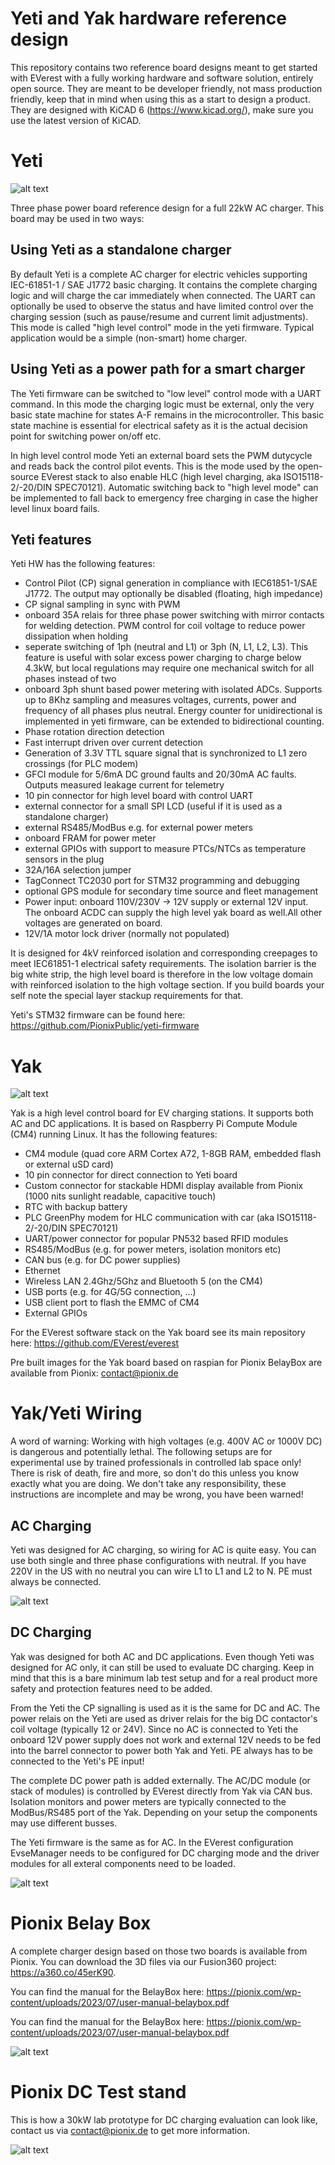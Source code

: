 # Yeti and Yak hardware reference design

This repository contains two reference board designs meant to get started with EVerest with a fully working hardware and software solution, entirely open source. 
They are meant to be developer friendly, not mass production friendly, keep that in mind when using this as a start to design a product.
They are designed with KiCAD 6 (https://www.kicad.org/), make sure you use the latest version of KiCAD.

Yeti
====

![alt text](https://github.com/PionixPublic/reference-hardware/blob/main/pictures/yeti.png?raw=true)

Three phase power board reference design for a full 22kW AC charger. This board may be used in two ways:

Using Yeti as a standalone charger
-------------------------------------

By default Yeti is a complete AC charger for electric vehicles supporting IEC-61851-1 / SAE J1772 basic charging.
It contains the complete charging logic and will charge the car immediately when connected. The UART can optionally be used
to observe the status and have limited control over the charging session (such as pause/resume and current limit adjustments).
This mode is called "high level control" mode in the yeti firmware. Typical application would be a simple (non-smart) home charger.

Using Yeti as a power path for a smart charger
-------------------------------------------------

The Yeti firmware can be switched to "low level" control mode with a UART command. In this mode the charging logic must be external,
only the very basic state machine for states A-F remains in the microcontroller. This basic state machine is essential for electrical
safety as it is the actual decision point for switching power on/off etc.

In high level control mode Yeti an external board sets the PWM dutycycle and reads back the control pilot events. This is the mode
used by the open-source EVerest stack to also enable HLC (high level charging, aka ISO15118-2/-20/DIN SPEC70121).
Automatic switching back to "high level mode" can be implemented to fall back to emergency free charging in case the higher level
linux board fails.

Yeti features
-------------

Yeti HW has the following features:

- Control Pilot (CP) signal generation in compliance with IEC61851-1/SAE J1772. The output may optionally be disabled (floating, high impedance)
- CP signal sampling in sync with PWM
- onboard 35A relais for three phase power switching with mirror contacts for welding detection. PWM control for coil voltage to reduce power dissipation when holding
- seperate switching of 1ph (neutral and L1) or 3ph (N, L1, L2, L3). This feature is useful with solar excess power charging to charge below 4.3kW, but local regulations may require one mechanical switch for all phases instead of two
- onboard 3ph shunt based power metering with isolated ADCs. Supports up to 8Khz sampling and measures voltages, currents, power and frequency of all phases plus neutral. Energy counter for unidirectional is implemented in yeti firmware, can be extended to bidirectional counting.
- Phase rotation direction detection
- Fast interrupt driven over current detection
- Generation of 3.3V TTL square signal that is synchronized to L1 zero crossings (for PLC modem)
- GFCI module for 5/6mA DC ground faults and 20/30mA AC faults. Outputs measured leakage current for telemetry
- 10 pin connector for high level board with control UART
- external connector for a small SPI LCD (useful if it is used as a standalone charger)
- external RS485/ModBus e.g. for external power meters
- onboard FRAM for power meter
- external GPIOs with support to measure PTCs/NTCs as temperature sensors in the plug
- 32A/16A selection jumper
- TagConnect TC2030 port for STM32 programming and debugging
- optional GPS module for secondary time source and fleet management
- Power input: onboard 110V/230V -> 12V supply or external 12V input. The onboard ACDC can supply the high level yak board as well.All other voltages are generated on board. 
- 12V/1A motor lock driver (normally not populated)

It is designed for 4kV reinforced isolation and corresponding creepages to meet IEC61851-1 electrical safety requirements. The isolation barrier is the big white strip, the high level board is therefore in the low voltage domain with reinforced isolation to the high voltage section. If you build boards your self note the special layer stackup requirements for that.

Yeti's STM32 firmware can be found here: https://github.com/PionixPublic/yeti-firmware

Yak
===

![alt text](https://github.com/PionixPublic/reference-hardware/blob/main/pictures/yak.png?raw=true)

Yak is a high level control board for EV charging stations. It supports both AC and DC applications. It is based on Raspberry Pi Compute Module (CM4) running Linux. It has the following features:

- CM4 module (quad core ARM Cortex A72, 1-8GB RAM, embedded flash or external uSD card)
- 10 pin connector for direct connection to Yeti board
- Custom connector for stackable HDMI display available from Pionix (1000 nits sunlight readable, capacitive touch)
- RTC with backup battery
- PLC GreenPhy modem for HLC communication with car (aka ISO15118-2/-20/DIN SPEC70121)
- UART/power connector for popular PN532 based RFID modules
- RS485/ModBus (e.g. for power meters, isolation monitors etc)
- CAN bus (e.g. for DC power supplies)
- Ethernet
- Wireless LAN 2.4Ghz/5Ghz and Bluetooth 5 (on the CM4)
- USB ports (e.g. for 4G/5G connection, ...)
- USB client port to flash the EMMC of CM4
- External GPIOs

For the EVerest software stack on the Yak board see its main repository here: https://github.com/EVerest/everest

Pre built images for the Yak board based on raspian for Pionix BelayBox are available from Pionix: contact@pionix.de 


Yak/Yeti Wiring
================

A word of warning: Working with high voltages (e.g. 400V AC or 1000V DC) is dangerous and potentially lethal. The following setups are for experimental use by trained professionals in controlled lab space only! There is risk of death, fire and more, so don't do this unless you know exactly what you are doing. We don't take any responsibility, these instructions are incomplete and may be wrong, you have been warned!

AC Charging
-----------

Yeti was designed for AC charging, so wiring for AC is quite easy. You can use both single and three phase configurations with neutral. If you have 220V in the US with no neutral you can wire L1 to L1 and L2 to N. PE must always be connected.

![alt text](https://github.com/PionixPublic/reference-hardware/blob/main/pictures/yak_yeti_ac.png?raw=true)

DC Charging
-----------

Yak was designed for both AC and DC applications. Even though Yeti was designed for AC only, it can still be used to evaluate DC charging. Keep in mind that this is a bare minimum lab test setup and for a real product more safety and protection features need to be added.

From the Yeti the CP signalling is used as it is the same for DC and AC. The power relais on the Yeti are used as driver relais for the big DC contactor's coil voltage (typically 12 or 24V). Since no AC is connected to Yeti the onboard 12V power supply does not work and external 12V needs to be fed into the barrel connector to power both Yak and Yeti. 
PE always has to be connected to the Yeti's PE input!

The complete DC power path is added externally. The AC/DC module (or stack of modules) is controlled by EVerest directly from Yak via CAN bus. Isolation monitors and power meters are typically connected to the ModBus/RS485 port of the Yak. Depending on your setup the components may use different busses.

The Yeti firmware is the same as for AC. In the EVerest configuration EvseManager needs to be configured for DC charging mode and the driver modules for all exteral components need to be loaded.

![alt text](https://github.com/PionixPublic/reference-hardware/blob/main/pictures/yak_yeti_dc.png?raw=true)


Pionix Belay Box
================

A complete charger design based on those two boards is available from Pionix.
You can download the 3D files via our Fusion360 project: https://a360.co/45erK90.

You can find the manual for the BelayBox here: https://pionix.com/wp-content/uploads/2023/07/user-manual-belaybox.pdf

You can find the manual for the BelayBox here: https://pionix.com/wp-content/uploads/2023/07/user-manual-belaybox.pdf

![alt text](https://github.com/PionixPublic/reference-hardware/blob/main/pictures/belaybox.png?raw=true)



Pionix DC Test stand
====================

This is how a 30kW lab prototype for DC charging evaluation can look like, contact us via contact@pionix.de to get more information.

![alt text](https://github.com/PionixPublic/reference-hardware/blob/main/pictures/dc-charger.png?raw=true)
